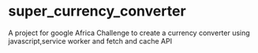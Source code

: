 # super_currency_converter
A project for google Africa Challenge to create a currency converter using javascript,service worker and fetch and cache API
